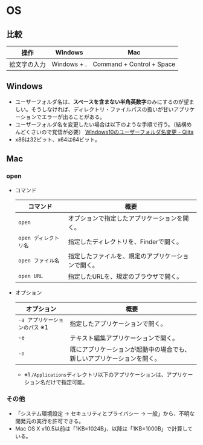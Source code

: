 # OS

## 比較

| 操作         | Windows     | Mac                       |
| ------------ | ----------- | ------------------------- |
| 絵文字の入力 | Windows + . | Command + Control + Space |

## Windows

- ユーザーフォルダ名は、**スペースを含まない半角英数字**のみにするのが望ましい。そうしなければ、ディレクトリ・ファイルパスの扱いが甘いアプリケーションでエラーが出ることがある。
- ユーザーフォルダ名を変更したい場合は以下のような手順で行う。（結構めんどくさいので覚悟が必要）
  [Windows10のユーザーフォルダ名変更 - Qiita](https://qiita.com/aaaKUKIaaa/items/83d6234b69b0d958d3f1)
- x86は32ビット、x64は64ビット。

## Mac

### open

- コマンド

  | コマンド              | 概要                                               |
  | --------------------- | -------------------------------------------------- |
  | `open`                | オプションで指定したアプリケーションを開く。       |
  | `open ディレクトリ名` | 指定したディレクトリを、Finderで開く。             |
  | `open ファイル名`     | 指定したファイルを、規定のアプリケーションで開く。 |
  | `open URL`            | 指定したURLを、規定のブラウザで開く。              |

- オプション

  | オプション                     | 概要                                                         |
  | ------------------------------ | ------------------------------------------------------------ |
  | `-a アプリケーションのパス` ※1 | 指定したアプリケーションで開く。                             |
  | `-e`                           | テキスト編集アプリケーションで開く。                         |
  | `-n`                           | 既にアプリケーションが起動中の場合でも、新しいアプリケーションを開く。 |

  - ※1 `/Applications`ディレクトリ以下のアプリケーションは、アプリケーション名だけで指定可能。

### その他

- 「システム環境設定 -> セキュリティとプライバシー -> 一般」から、不明な開発元の実行を許可できる。
- Mac OS X v10.5以前は「1KB=1024B」、以降は「1KB=1000B」で計算している。
